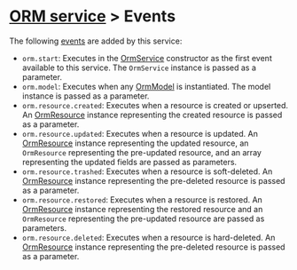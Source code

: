 # [ORM service](README.md) > Events

The following [events](https://github.com/bayfrontmedia/bones/blob/master/docs/services/events.md) are added by this service:

- `orm.start`: Executes in the [OrmService](ormservice.md) constructor as the first event available to this service.
 The `OrmService` instance is passed as a parameter.
- `orm.model`: Executes when any [OrmModel](models/README.md) is instantiated. The model instance is passed as a parameter.
- `orm.resource.created`: Executes when a resource is created or upserted. An [OrmResource](ormresource.md) instance representing the created resource
 is passed as a parameter.
- `orm.resource.updated`: Executes when a resource is updated. An [OrmResource](ormresource.md) instance representing the updated resource,
 an `OrmResource` representing the pre-updated resource, and an array representing the updated fields are passed as parameters.
- `orm.resource.trashed`: Executes when a resource is soft-deleted. An [OrmResource](ormresource.md) instance representing the pre-deleted
 resource is passed as a parameter.
- `orm.resource.restored`: Executes when a resource is restored. An [OrmResource](ormresource.md) instance representing the restored
  resource and an `OrmResource` representing the pre-updated resource are passed as parameters.
- `orm.resource.deleted`: Executes when a resource is hard-deleted. An [OrmResource](ormresource.md) instance representing the pre-deleted
  resource is passed as a parameter.